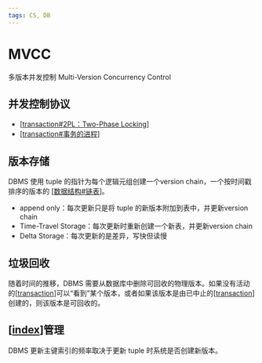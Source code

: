 ```yaml
---
tags: CS, DB
---
```

# MVCC

多版本并发控制 Multi-Version Concurrency Control

## 并发控制协议

- [[transaction#2PL：Two-Phase Locking]]
- [[transaction#事务的进程]]

## 版本存储

DBMS 使用 tuple 的指针为每个逻辑元组创建一个version chain，一个按时间戳排序的版本的 [[数据结构#链表]]。

- append only：每次更新只是将 tuple 的新版本附加到表中，并更新version chain
- Time-Travel Storage：每次更新时重新创建一个新表，并更新version chain
- Delta Storage：每次更新的是差异，写快但读慢

## 垃圾回收

随着时间的推移，DBMS 需要从数据库中删除可回收的物理版本。如果没有活动的[[transaction]]可以“看到”某个版本，或者如果该版本是由已中止的[[transaction]]创建的，则该版本是可回收的。

## [[index]]管理

DBMS 更新主键索引的频率取决于更新 tuple 时系统是否创建新版本。

[//begin]: # "Autogenerated link references for markdown compatibility"
[transaction#2PL：Two-Phase Locking]: transaction.md "transaction"
[transaction#事务的进程]: transaction.md "transaction"
[数据结构#链表]: ../algorithm/数据结构.md "数据结构"
[transaction]: transaction.md "transaction"
[index]: index.md "索引"
[//end]: # "Autogenerated link references"
